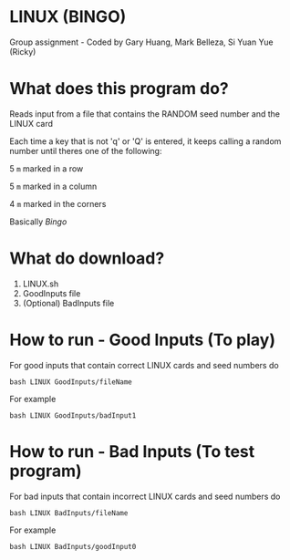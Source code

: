 # LINUX (BINGO)
Group assignment - Coded by Gary Huang, Mark Belleza, Si Yuan Yue (Ricky)

# What does this program do?
Reads input from a file that contains the RANDOM seed number and the LINUX card

Each time a key that is not 'q' or 'Q' is entered, it keeps calling a random number until theres one of the following:

5 `m` marked in a row

5 `m` marked in a column

4 `m` marked in the corners

Basically *Bingo*

# What do download?
1. LINUX.sh
2. GoodInputs file
3. (Optional) BadInputs file

# How to run - Good Inputs (To play)
For good inputs that contain correct LINUX cards and seed numbers do

`bash LINUX GoodInputs/fileName`

For example

`bash LINUX GoodInputs/badInput1`

# How to run - Bad Inputs (To test program)
For bad inputs that contain incorrect LINUX cards and seed numbers do

`bash LINUX BadInputs/fileName`

For example

`bash LINUX BadInputs/goodInput0`

